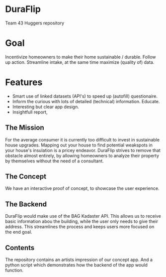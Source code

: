 # DuraFlip
Team 43 Huggers repository

# Goal
Incentivize homeowners to make their home sustainable / durable. Follow up action.
Streamline intake, at the same time maximize (quality of) data.

# Features
* Smart use of linked datasets (API's) to speed up (autofill) questionaire.
* Inform the curious with lots of detailed (technical) information. Educate.
* Interesting but clear app design.
* Insightfull report, 

## The Mission
For the average consumer it is currently too difficult to invest in sustainable house upgrades. Mapping out your house to find potential weakspots in your house's insulation is a pricey endeavor. DuraFlip strives to remove that obstacle almost entirely, by allowing homeowners to analyze their property by themselves without the need of a consultant.

## The Concept
We have an interactive proof of concept, to showcase the user experience. 

## The Backend
DuraFlip would make use of the BAG Kadaster API. This allows us to receive basic information abou the building, while the user only needs to give their address. This streamlines the process and keeps users more focused on the end goal.

## Contents
The repository contains an artists impression of our concept app. And a python script which demonstrates how the backend of the app would function.

